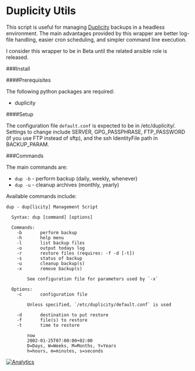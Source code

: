 # Duplicity Utils

This script is useful for managing [Duplicity](http://duplicity.nongnu.org/) backups in a headless environment.
The main advantages provided by this wrapper are better log-file handling, easier cron scheduling, and simpler
command line execution. 

I consider this wrapper to be in Beta until the related ansible role is released.

###Install

####Prerequisites

The following python packages are required:

* duplicity

####Setup

The configuration file `default.conf` is expected to be in /etc/duplicity/. Settings to change include SERVER, GPG_PASSPHRASE, FTP_PASSWORD 
(if you use FTP instead of sftp), and the ssh IdentityFile path in BACKUP_PARAM.

###Commands

The main commands are:

* `dup -b` - perform backup (daily, weekly, whenever)
* `dup -u` - cleanup archives (monthly, yearly)


Available commands include:

```
dup - dup[licity] Management Script

  Syntax: dup [command] [options]

  Commands:
    -b       perform backup
    -h       help menu
    -l       list backup files
    -o       output todays log
    -r       restore files (requires: -f -d [-t])
    -s       status of backup
    -u       cleanup backup(s)
    -x       remove backup(s)

        See configuration file for parameters used by `-x`

  Options:
    -c       configuration file

        Unless specified, `/etc/duplicity/default.conf` is used

    -d       destination to put restore
    -f       file(s) to restore
    -t       time to restore

        now
        2002-01-25T07:00:00+02:00
        D=Days, W=Weeks, M=Months, Y=Years
        h=hours, m=minutes, s=seconds
```


[![Analytics](https://cjs-beacon.appspot.com/UA-10006093-3/github/cjsheets/duplicity-utils?pixel)](https://github.com/cjsheets/duplicity-utils)
